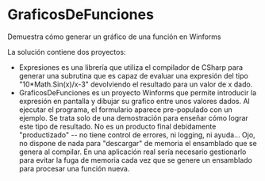 # GraficosDeFunciones
Demuestra cómo generar un gráfico de una función en Winforms

La solución contiene dos proyectos:
- Expresiones es una librería que utiliza el compilador de CSharp para generar una subrutina que es capaz de evaluar una expresión del tipo "10*Math.Sin(x)/x-3" devolviendo el resultado para un valor de x dado.
- GraficosDeFunciones es un proyecto Winforms que permite introducir la expresión en pantalla y dibujar su grafico entre unos valores dados.
Al ejecutar el programa, el formulario aparece pre-populado con un ejemplo.
Se trata solo de una demostración para enseñar cómo lograr este tipo de resultado. No es un producto final debidamente "productizado" -- no tiene control de errores, ni logging, ni ayuda...
Ojo, no dispone de nada para "descargar" de memoria el ensamblado que se genera al compilar. En una aplicación real sería necesario gestionarlo para evitar la fuga de memoria cada vez que se genere un ensamblado para procesar una función nueva.
